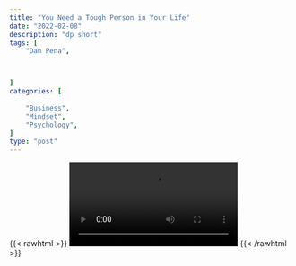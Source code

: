```yaml
---
title: "You Need a Tough Person in Your Life"
date: "2022-02-08"
description: "dp short"
tags: [
    "Dan Pena",



]
categories: [
    
    "Business",
    "Mindset",
    "Psychology",
]
type: "post"
---
```

{{< rawhtml >}}
    <video width="auto" height="auto" controls>
        <source src="https://clips.dev00ps.com/Dan%20Pena/YOU%20NEED%20A%20TOUGH%20PERSON%20IN%20YOUR%20LIFE.mp4" type="video/mp4"> 
    </video>
{{< /rawhtml >}}